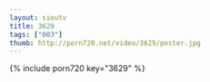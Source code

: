 ```yaml
--- 
layout: sieutv
title: 3629
tags: ["003"]
thumb: http://porn720.net/video/3629/poster.jpg
---
```

{% include porn720 key="3629" %} 
